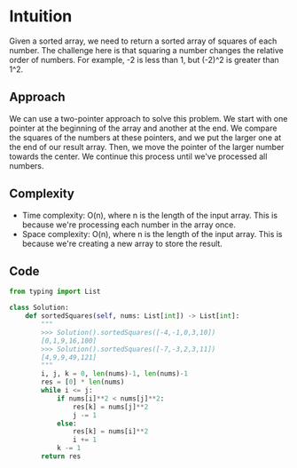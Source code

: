 # Intuition

Given a sorted array, we need to return a sorted array of squares of each number. The challenge here is that squaring a number changes the relative order of numbers. For example, -2 is less than 1, but (-2)^2 is greater than 1^2.

## Approach

We can use a two-pointer approach to solve this problem. We start with one pointer at the beginning of the array and another at the end. We compare the squares of the numbers at these pointers, and we put the larger one at the end of our result array. Then, we move the pointer of the larger number towards the center. We continue this process until we've processed all numbers.

## Complexity

- Time complexity: O(n), where n is the length of the input array. This is because we're processing each number in the array once.
- Space complexity: O(n), where n is the length of the input array. This is because we're creating a new array to store the result.

## Code

```py
from typing import List

class Solution:
    def sortedSquares(self, nums: List[int]) -> List[int]:
        """
        >>> Solution().sortedSquares([-4,-1,0,3,10])
        [0,1,9,16,100]
        >>> Solution().sortedSquares([-7,-3,2,3,11])
        [4,9,9,49,121]
        """
        i, j, k = 0, len(nums)-1, len(nums)-1
        res = [0] * len(nums)
        while i <= j:
            if nums[i]**2 < nums[j]**2:
                res[k] = nums[j]**2
                j -= 1
            else:
                res[k] = nums[i]**2
                i += 1
            k -= 1
        return res
```

